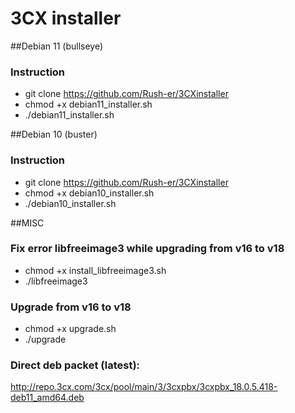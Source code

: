 # 3CX installer

##Debian 11 (bullseye)
### Instruction
- git clone https://github.com/Rush-er/3CXinstaller
- chmod +x debian11_installer.sh
- ./debian11_installer.sh

##Debian 10 (buster)
### Instruction
- git clone https://github.com/Rush-er/3CXinstaller
- chmod +x debian10_installer.sh
- ./debian10_installer.sh


##MISC

### Fix error libfreeimage3 while upgrading from v16 to v18
- chmod +x install_libfreeimage3.sh
- ./libfreeimage3

### Upgrade from v16 to v18
- chmod +x upgrade.sh
- ./upgrade

### Direct deb packet (latest):
http://repo.3cx.com/3cx/pool/main/3/3cxpbx/3cxpbx_18.0.5.418-deb11_amd64.deb
